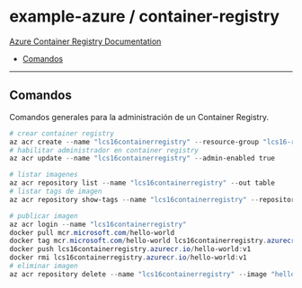 # example-azure / container-registry

[Azure Container Registry Documentation](https://learn.microsoft.com/en-us/azure/container-registry)

- [Comandos](#comandos)

---

## Comandos

Comandos generales para la administración de un Container Registry.

```powershell
# crear container registry
az acr create --name "lcs16containerregistry" --resource-group "lcs16-rg" --sku Basic
# habilitar administrador en container registry
az acr update --name "lcs16containerregistry" --admin-enabled true
```

```powershell
# listar imagenes
az acr repository list --name "lcs16containerregistry" --out table
# listar tags de imagen
az acr repository show-tags --name "lcs16containerregistry" --repository "hello-world" --out table
```

```powershell
# publicar imagen
az acr login --name "lcs16containerregistry"
docker pull mcr.microsoft.com/hello-world
docker tag mcr.microsoft.com/hello-world lcs16containerregistry.azurecr.io/hello-world:v1
docker push lcs16containerregistry.azurecr.io/hello-world:v1
docker rmi lcs16containerregistry.azurecr.io/hello-world:v1
# eliminar imagen
az acr repository delete --name "lcs16containerregistry" --image "hello-world:v1" --yes
```
